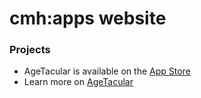 # cmh:apps website

### Projects

* AgeTacular is available on the [App Store](https://apps.apple.com/us/app/agetacular/id1252149243)
* Learn more on [AgeTacular](http://cmh-apps.com/apps/agetacular/)
